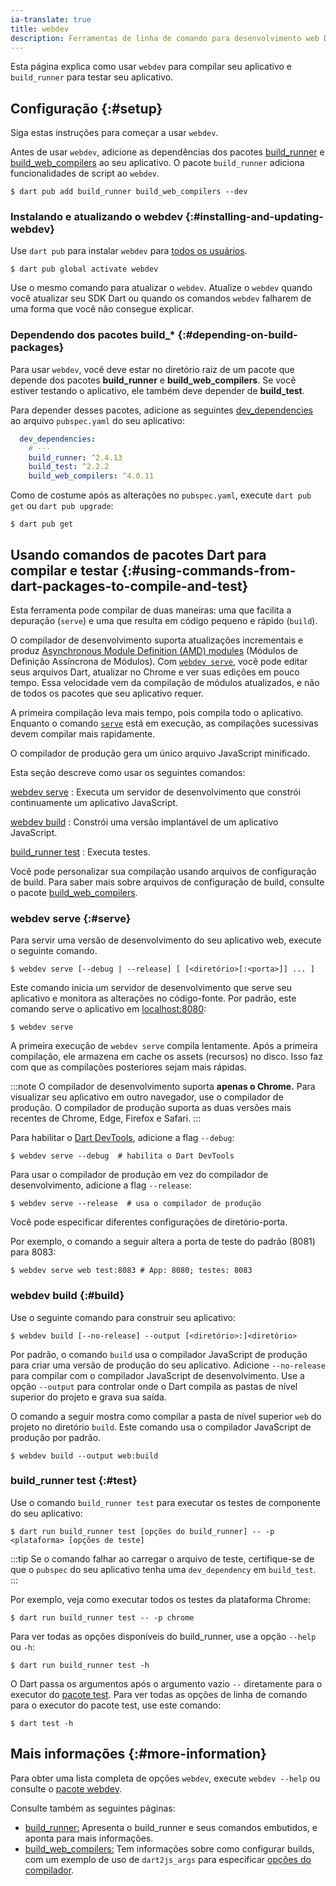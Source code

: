 ```yaml
---
ia-translate: true
title: webdev
description: Ferramentas de linha de comando para desenvolvimento web Dart.
---
```


Esta página explica como usar `webdev` para compilar seu aplicativo e
`build_runner` para testar seu aplicativo.

## Configuração {:#setup}

Siga estas instruções para começar a usar `webdev`.

Antes de usar `webdev`, adicione as dependências dos pacotes [build_runner][build_runner] e
[build_web_compilers][build_web_compilers] ao seu aplicativo. O pacote `build_runner`
adiciona funcionalidades de script ao `webdev`.

```console
$ dart pub add build_runner build_web_compilers --dev
```

### Instalando e atualizando o webdev {:#installing-and-updating-webdev}

Use `dart pub` para instalar `webdev` para [todos os usuários][all users].

```console
$ dart pub global activate webdev
```

Use o mesmo comando para atualizar o `webdev`.
Atualize o `webdev` quando você atualizar seu SDK Dart ou quando os comandos `webdev` falharem de uma forma que você não consegue explicar.

[all users]: /tools/pub/cmd/pub-global


### Dependendo dos pacotes build_* {:#depending-on-build-packages}

Para usar `webdev`, você deve estar no diretório raiz de um pacote que
depende dos pacotes **build_runner** e **build_web_compilers**.
Se você estiver testando o aplicativo, ele também deve depender de **build_test**.

Para depender desses pacotes, adicione as seguintes [dev_dependencies][dev_dependencies] ao
arquivo `pubspec.yaml` do seu aplicativo:

```yaml
  dev_dependencies:
    # ···
    build_runner: ^2.4.13
    build_test: ^2.2.2
    build_web_compilers: ^4.0.11
```

Como de costume após as alterações no `pubspec.yaml`, execute `dart pub get` ou
`dart pub upgrade`:

```console
$ dart pub get
```

## Usando comandos de pacotes Dart para compilar e testar {:#using-commands-from-dart-packages-to-compile-and-test}

Esta ferramenta pode compilar de duas maneiras: uma que facilita a depuração
(`serve`) e uma que resulta em código pequeno e rápido (`build`).

O compilador de desenvolvimento suporta atualizações incrementais e produz
[Asynchronous Module Definition (AMD) modules](https://github.com/amdjs/amdjs-api/blob/master/AMD.md#amd) (Módulos de Definição Assíncrona de Módulos).
Com [`webdev serve`](#serve), você pode editar seus arquivos Dart, atualizar no
Chrome e ver suas edições em pouco tempo. Essa velocidade vem da
compilação de módulos atualizados, e não de todos os pacotes que seu aplicativo requer.

A primeira compilação leva mais tempo, pois compila todo o aplicativo.
Enquanto o comando [`serve`](#serve) está em execução, as compilações
sucessivas devem compilar mais rapidamente.

O compilador de produção gera um único arquivo JavaScript minificado.

Esta seção descreve como usar os seguintes comandos:

[webdev serve](#serve)
: Executa um servidor de desenvolvimento que constrói continuamente um aplicativo JavaScript.

[webdev build](#build)
: Constrói uma versão implantável de um aplicativo JavaScript.

[build_runner test](#test)
: Executa testes.

Você pode personalizar sua compilação usando arquivos de configuração de build.
Para saber mais sobre arquivos de configuração de build, consulte o
pacote [build_web_compilers][build_web_compilers].

### webdev serve {:#serve}

Para servir uma versão de desenvolvimento do seu aplicativo web, execute o seguinte
comando.

```plaintext
$ webdev serve [--debug | --release] [ [<diretório>[:<porta>]] ... ]
```

Este comando inicia um servidor de desenvolvimento que serve seu aplicativo e
monitora as alterações no código-fonte. Por padrão, este comando serve o
aplicativo em [localhost:8080](localhost:8080):

```console
$ webdev serve
```

A primeira execução de `webdev serve` compila lentamente. Após a primeira compilação, ele armazena em cache
os assets (recursos) no disco. Isso faz com que as compilações posteriores sejam mais rápidas.

:::note
O compilador de desenvolvimento suporta **apenas o Chrome.**
Para visualizar seu aplicativo em outro navegador,
use o compilador de produção.
O compilador de produção suporta as duas versões mais recentes de Chrome,
Edge, Firefox e Safari.
:::

Para habilitar o [Dart DevTools][Dart DevTools], adicione a flag `--debug`:

```console
$ webdev serve --debug  # habilita o Dart DevTools
```

Para usar o compilador de produção em vez do compilador de desenvolvimento, adicione a flag `--release`:

```console
$ webdev serve --release  # usa o compilador de produção
```

Você pode especificar diferentes configurações de diretório-porta.

Por exemplo, o comando a seguir altera a porta de teste do
padrão (8081) para 8083:

```console
$ webdev serve web test:8083 # App: 8080; testes: 8083
```

### webdev build {:#build}

Use o seguinte comando para construir seu aplicativo:

```plaintext
$ webdev build [--no-release] --output [<diretório>:]<diretório>
```

Por padrão, o comando `build` usa o compilador JavaScript de produção para criar uma versão de produção do seu aplicativo. Adicione `--no-release` para compilar com o compilador JavaScript de desenvolvimento. Use a opção `--output` para controlar onde o Dart compila as pastas de nível superior do projeto e grava sua saída.

O comando a seguir mostra como compilar a pasta de nível superior
`web` do projeto no diretório `build`. Este comando usa o
compilador JavaScript de produção por padrão.

```console
$ webdev build --output web:build
```


### build_runner test {:#test}

Use o comando `build_runner test` para executar os testes de componente do seu aplicativo:

```console
$ dart run build_runner test [opções do build_runner] -- -p <plataforma> [opções de teste]
```

:::tip
Se o comando falhar ao carregar o arquivo de teste,
certifique-se de que o `pubspec` do seu aplicativo tenha uma `dev_dependency` em `build_test`.
:::

Por exemplo, veja como executar todos os testes da plataforma Chrome:

```console
$ dart run build_runner test -- -p chrome
```

Para ver todas as opções disponíveis do build_runner, use a opção `--help` ou `-h`:

```console
$ dart run build_runner test -h
```

O Dart passa os argumentos após o argumento vazio `--` diretamente para o
executor do [pacote test][test package]. Para ver todas as opções de linha de comando para o
executor do pacote test, use este comando:

```console
$ dart test -h
```

## Mais informações {:#more-information}

Para obter uma lista completa de opções `webdev`, execute `webdev --help` ou consulte o
[pacote webdev][webdev].

Consulte também as seguintes páginas:

* [build_runner:][build_runner]
  Apresenta o build_runner e seus comandos embutidos,
  e aponta para mais informações.
* [build_web_compilers:][build_web_compilers]
  Tem informações sobre como configurar builds,
  com um exemplo de uso de `dart2js_args` para especificar
  [opções do compilador](/tools/dart-compile#js).

[build_runner]: /tools/build_runner
[build_web_compilers]: {{site.pub-pkg}}/build_web_compilers
[Dart DevTools]: /tools/dart-devtools
[dev_dependencies]: /tools/pub/dependencies#dev-dependencies
[test package]: {{site.pub-pkg}}/test
[webdev]: {{site.pub-pkg}}/webdev